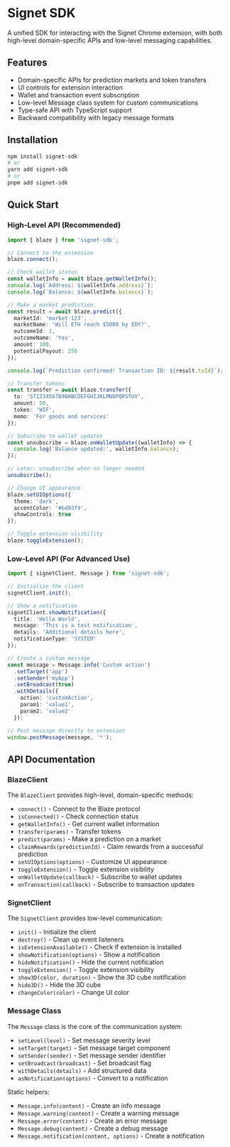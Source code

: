 # Signet SDK

A unified SDK for interacting with the Signet Chrome extension, with both high-level domain-specific APIs and low-level messaging capabilities.

## Features

- Domain-specific APIs for prediction markets and token transfers
- UI controls for extension interaction
- Wallet and transaction event subscription
- Low-level Message class system for custom communications
- Type-safe API with TypeScript support
- Backward compatibility with legacy message formats

## Installation

```bash
npm install signet-sdk
# or
yarn add signet-sdk
# or 
pnpm add signet-sdk
```

## Quick Start

### High-Level API (Recommended)

```typescript
import { blaze } from 'signet-sdk';

// Connect to the extension
blaze.connect();

// Check wallet status
const walletInfo = await blaze.getWalletInfo();
console.log(`Address: ${walletInfo.address}`);
console.log(`Balance: ${walletInfo.balance}`);

// Make a market prediction
const result = await blaze.predict({
  marketId: 'market-123',
  marketName: 'Will ETH reach $5000 by EOY?',
  outcomeId: 1,
  outcomeName: 'Yes',
  amount: 100,
  potentialPayout: 250
});

console.log(`Prediction confirmed! Transaction ID: ${result.txId}`);

// Transfer tokens
const transfer = await blaze.transfer({
  to: 'ST1234567890ABCDEFGHIJKLMNOPQRSTUV',
  amount: 50,
  token: 'WIF',
  memo: 'For goods and services'
});

// Subscribe to wallet updates
const unsubscribe = blaze.onWalletUpdate((walletInfo) => {
  console.log('Balance updated:', walletInfo.balance);
});

// Later: unsubscribe when no longer needed
unsubscribe();

// Change UI appearance
blaze.setUIOptions({
  theme: 'dark',
  accentColor: '#bd93f9',
  showControls: true
});

// Toggle extension visibility
blaze.toggleExtension();
```

### Low-Level API (For Advanced Use)

```typescript
import { signetClient, Message } from 'signet-sdk';

// Initialize the client
signetClient.init();

// Show a notification
signetClient.showNotification({
  title: 'Hello World',
  message: 'This is a test notification',
  details: 'Additional details here',
  notificationType: 'SYSTEM'
});

// Create a custom message
const message = Message.info('Custom action')
  .setTarget('app')
  .setSender('myApp')
  .setBroadcast(true)
  .withDetails({ 
    action: 'customAction',
    param1: 'value1',
    param2: 'value2'
  });

// Post message directly to extension
window.postMessage(message, '*');
```

## API Documentation

### BlazeClient

The `BlazeClient` provides high-level, domain-specific methods:

- `connect()` - Connect to the Blaze protocol
- `isConnected()` - Check connection status
- `getWalletInfo()` - Get current wallet information
- `transfer(params)` - Transfer tokens
- `predict(params)` - Make a prediction on a market
- `claimRewards(predictionId)` - Claim rewards from a successful prediction
- `setUIOptions(options)` - Customize UI appearance
- `toggleExtension()` - Toggle extension visibility
- `onWalletUpdate(callback)` - Subscribe to wallet updates
- `onTransaction(callback)` - Subscribe to transaction updates

### SignetClient

The `SignetClient` provides low-level communication:

- `init()` - Initialize the client
- `destroy()` - Clean up event listeners
- `isExtensionAvailable()` - Check if extension is installed
- `showNotification(options)` - Show a notification
- `hideNotification()` - Hide the current notification
- `toggleExtension()` - Toggle extension visibility
- `show3D(color, duration)` - Show the 3D cube notification
- `hide3D()` - Hide the 3D cube
- `changeColor(color)` - Change UI color

### Message Class

The `Message` class is the core of the communication system:

- `setLevel(level)` - Set message severity level
- `setTarget(target)` - Set message target component
- `setSender(sender)` - Set message sender identifier
- `setBroadcast(broadcast)` - Set broadcast flag
- `withDetails(details)` - Add structured data
- `asNotification(options)` - Convert to a notification

Static helpers:
- `Message.info(content)` - Create an info message
- `Message.warning(content)` - Create a warning message
- `Message.error(content)` - Create an error message
- `Message.debug(content)` - Create a debug message
- `Message.notification(content, options)` - Create a notification